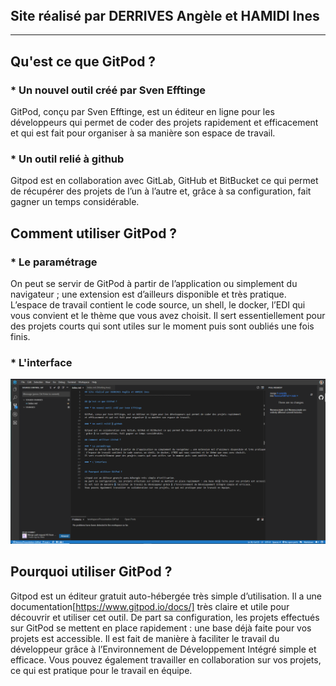 <header>
    <link rel="shortcut icon" type="image/x-icon" href="favicon.png">
</header>

## Site réalisé par DERRIVES Angèle et HAMIDI Ines
----------------------------------------------------------------------------------

## Qu'est ce que GitPod ?

### * Un nouvel outil créé par Sven Efftinge

GitPod, conçu par Sven Efftinge, est un éditeur en ligne pour les développeurs qui permet de coder des projets rapidement 
et efficacement et qui est fait pour organiser à sa manière son espace de travail.

### * Un outil relié à github

Gitpod est en collaboration avec GitLab, GitHub et BitBucket ce qui permet de récupérer des projets de l’un à l’autre et,
 grâce à sa configuration, fait gagner un temps considérable.

## Comment utiliser GitPod ?

### * Le paramétrage  
On peut se servir de GitPod à partir de l’application ou simplement du navigateur ; une extension est d’ailleurs disponible et très pratique.
 L’espace de travail contient le code source, un shell, le docker, l’EDI qui vous convient et le thème que vous avez choisit. 
Il sert essentiellement pour des projets courts qui sont utiles sur le moment puis sont oubliés une fois finis.

### * L'interface

 ![GitPod's interface](interface.png)

## Pourquoi utiliser GitPod ?

Gitpod est un éditeur gratuit auto-hébergée très simple d’utilisation. 
Il a une documentation[https://www.gitpod.io/docs/] très claire et utile pour découvrir et utiliser cet outil.
De part sa configuration, les projets effectués sur GitPod se mettent en place rapidement : une base déjà faite pour vos projets est accessible. 
Il est fait de manière à faciliter le travail du développeur grâce à l’Environnement de Développement Intégré simple et efficace. 
Vous pouvez également travailler en collaboration sur vos projets, ce qui est pratique pour le travail en équipe.